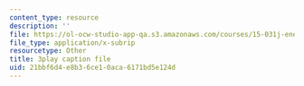 ```yaml
---
content_type: resource
description: ''
file: https://ol-ocw-studio-app-qa.s3.amazonaws.com/courses/15-031j-energy-decisions-markets-and-policies-spring-2012/21bbf6d4e8b36ce10aca6171bd5e124d_d-sBKShO90.srt
file_type: application/x-subrip
resourcetype: Other
title: 3play caption file
uid: 21bbf6d4-e8b3-6ce1-0aca-6171bd5e124d
---
```


